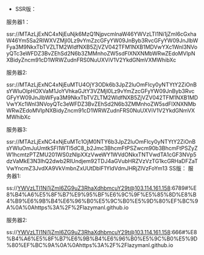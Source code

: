 * SSR版：

服务器1：

ssr://MTAzLjExNC4xNjEuNjk6MzQ1NjpvcmlnaW46YWVzLTI1Ni1jZmI6cGxhaW46Ym5Sa2RIWXVZMjl0Lz9vYmZzcGFyYW09JnByb3RvcGFyYW09JnJlbWFya3M9NkxTbTVZLTM2WldfNXB5ZjVZV042TFM1NXB1MDVwYXc1Wnl3NVoyQTc3eWFDZ3BvZEhSd2N6b3ZMMnhoZW5sdFlXNXNMbWRwZEdoMVlpNXBidyZncm91cD1WRWZudnFRS0NuUXViV1V2YkdGNmVXMWhibXc

服务器2:

ssr://MTAzLjExNC4xNjEuMTU4OjY3ODk6b3JpZ2luOmFlcy0yNTYtY2ZiOnBsYWluOlpHOXVaM1JoYVhkaGJtY3VZMjl0Lz9vYmZzcGFyYW09JnByb3RvcGFyYW09JnJlbWFya3M9NkxTbTVZLTM2WldfNXB5ZjVZV042TFM1NXB1MDVwYXc1Wnl3NVoyQTc3eWFDZ3BvZEhSd2N6b3ZMMnhoZW5sdFlXNXNMbWRwZEdoMVlpNXBidyZncm91cD1WRWZudnFRS0NuUXViV1V2YkdGNmVXMWhibXc

服务器3:

ssr://MTAzLjExNC4xNjEuMTc1OjM0NTY6b3JpZ2luOmFlcy0yNTYtY2ZiOnBsYWluOmJuUmtkSFl1WTI5dC8_b2Jmc3BhcmFtPSZwcm90b3BhcmFtPSZyZW1hcmtzPTZMU201WS0zNlpXXzVweWY1WVdONkxTNTVwdTA1cGF3NVp5dzVaMkE3N3lhQ2dwb2RIUndjem92TDJ4aGVubHRZVzVzTG1kcGRHaDFZaTVwYncmZ3JvdXA9VkVmbnZxUUtDblF1YldVdmJHRjZlVzFoYm13
SS版：
服务器1:

ss://YWVzLTI1Ni1jZmI6ZG9uZ3RhaXdhbmcuY29t@103.114.161.158:6789#%E8%B4%A6%E5%8F%B7%E9%95%BF%E6%9C%9F%E5%85%8D%E8%B4%B9%E6%9B%B4%E6%96%B0%E5%9C%B0%E5%9D%80%EF%BC%9A%0A%0Ahttps%3A%2F%2Flazymanl.github.io

服务器2:

ss://YWVzLTI1Ni1jZmI6ZG9uZ3RhaXdhbmcuY29t@103.114.161.158:666#%E8%B4%A6%E5%8F%B7%E6%9B%B4%E6%96%B0%E5%9C%B0%E5%9D%80%EF%BC%9A%0A%0Ahttps%3A%2F%2Flazymanl.github.io
